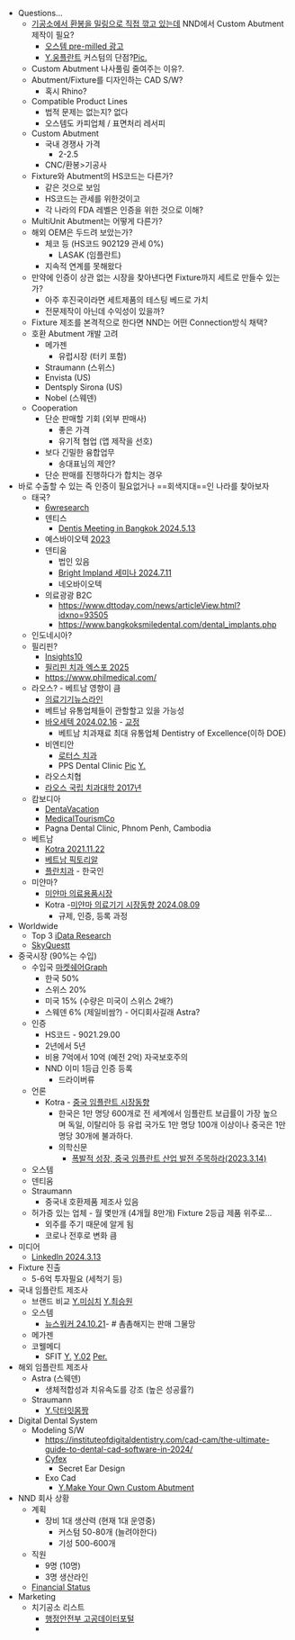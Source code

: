 - Questions...
	- [기공소에서 환봉을 밀링으로 직접 깎고 있는데](https://youtu.be/xAnlxOhFxA8) NND에서 Custom Abutment 제작이 필요?
		- [오스템 pre-milled 광고](https://youtu.be/cA2zKad729M)
		- [Y.웅플란트](https://youtu.be/a_a4r6dz7YU) 커스텀의 단점?[Pic.](https://i.imgur.com/2a323aB.jpeg)
	- Custom Abutment 나사풀림 줄여주는 이유?.
	- Abutment/Fixture를 디자인하는 CAD S/W?
		- 혹시 Rhino?
	- Compatible Product Lines
		- 법적 문제는 없는지? 없다
		- 오스템도 카피업체 / 표면처리 레서피
	- Custom Abutment
		- 국내 경쟁사 가격
			- 2-2.5
		- CNC/환봉>기공사
	- Fixture와 Abutment의 HS코드는 다른가?
		- 같은 것으로 보임
		- HS코드는 관세를 위한것이고
		- 각 나라의 FDA 레벨은 인증을 위한 것으로 이해?
	- MultiUnit Abutment는 어떻게 다른가?
	- 해외 OEM은 두드려 보았는가?
		-  체코 등 (HS코드 902129 관세 0%)
			- LASAK (임플란트)
		- 지속적 연계를 못해왔다
	- 만약에 인증이 상관 없는 시장을 찾아낸다면 Fixture까지 세트로 만들수 있는가?
		- 아주 후진국이라면 세트제품의 테스팅 베드로 가치
		- 전문제작이 아닌데 수익성이 있을까?
	- Fixture 제조를 본격적으로 한다면 NND는 어떤 Connection방식 채택?
	- 호환 Abutment 개발 고려
		- 메가젠
			- 유럽시장 (터키 포함)
		- Straumann (스위스)
		- Envista (US)
		- Dentsply Sirona (US)
		- Nobel (스웨덴)
	- Cooperation
		- 단순 판매할 기회 (외부 판매사)
			- 좋은 가격
			- 유기적 협업 (앱 제작을 선호)
		- 보다 긴밀한 융합업무
			- 송대표님의 제안?
		- 단순 판매를 진행하다가 합치는 경우
- 바로 수출할 수 있는 즉 인증이 필요없거나 ==회색지대==인 나라를 찾아보자
	- 태국?
		- [6wresearch](https://www.6wresearch.com/industry-report/thailand-dental-implants-and-prosthetics-market)
		- 덴티스
			- [Dentis Meeting in Bangkok 2024.5.13](https://www.dttoday.com/news/articleView.html?idxno=93505)
		- 예스바이오텍 [2023](http://www.hin.company/news/articleView.html?idxno=17841)
		- 덴티움
			- 법인 있음
			- [Bright Impland 세미나 2024.7.11](https://www.dentalnews.or.kr/mobile/article.html?no=41508)
			- 네오바이오텍
		- 의료광광 B2C
			- https://www.dttoday.com/news/articleView.html?idxno=93505
			- https://www.bangkoksmiledental.com/dental_implants.php
	- 인도네시아?
	- 필리핀?
		- [Insights10](https://www.insights10.com/report/philippines-dental-implant-market-analysis/?srsltid=AfmBOoomLSochkixROyUJk3hQEZUkG3L5cUhjkljX0W0B_Gl2m7daa3C)
		- [필리핀 치과 엑스포 2025](https://ko.cantonfair.net/event/5935-dental-philippines-expo)
		- https://www.philmedical.com/
	- 라오스? - 베트남 영향이 큼
		- [의료기기뉴스라인](http://www.kmdianews.com/news/articleView.html?idxno=39088&utm_source=perplexity) 
		- 베트남 유통업체들이 관할할고 있을 가능성
		- [바오세텍 2024.02.16](https://www.dentalarirang.com/news/articleView.html?idxno=40552) - [교정](http://www.biocetec.com/)
			- 베트남 치과재료 최대 유통업체 Dentistry of Excellence(이하 DOE)
		- 비엔티안
			- [로터스 치과](https://blog.naver.com/laokimcom/221528953508)
			- PPS Dental Clinic [Pic](https://i.imgur.com/elkmeng.png) [Y.](https://youtu.be/m7Qj1UszoRM?si=zM_DZtgKW2AanbHq)
		- 라오스치협
		- [라오스 국립 치과대학 2017년](http://www.sbrplant.co.kr/bbs/board.php?bo_table=m08_1&wr_id=22&ipwm=1&pim=1&c_id=113&w=c&c_id=108&w=c)
	- 캄보디아
		- [DentaVacation](https://www.dentavacation.com/dental-work-phnom-penh-cambodia/)
		- [MedicalTourismCo](https://www.medicaltourismco.com/dental-work-phnom-penh-cambodia/)
		- Pagna Dental Clinic, Phnom Penh, Cambodia
	- 베트남
		- [Kotra 2021.11.22](https://www.kiep.go.kr/aif/businessDetail.es?brdctsNo=322668&mid=a30400000000&search_option=&search_keyword=&search_year=&search_month=&search_tagkeyword=&systemcode=03&search_region=&search_area=&currentPage=57&pageCnt=10)
		- [베트남 픽토리알](https://vietnam.vnanet.vn/korean/tin-van/%E1%84%87%E1%85%A6%E1%84%90%E1%85%B3%E1%84%82%E1%85%A1%E1%86%B7-%E1%84%8B%E1%85%B5%E1%86%B7%E1%84%91%E1%85%B3%E1%86%AF%E1%84%85%E1%85%A1%E1%86%AB%E1%84%90%E1%85%B3-%E1%84%89%E1%85%B5%E1%84%8C%E1%85%A1%E1%86%BC%E1%84%83%E1%85%A9%E1%86%BC%E1%84%92%E1%85%A3%E1%86%BC-279994.html)
		- [플란치과](https://biz.chosun.com/stock/stock_general/2024/01/19/LAADDJCIFZDNRDRA3HHW2NKBM4/) - 한국인
	- 미얀마?
		- [미얀마 의료용품시장](https://dream.kotra.or.kr/kotranews/cms/news/actionKotraBoardDetail.do?CONTENTS_NO=1&MENU_ID=180&SITE_NO=3&bbsGbn=243&bbsSn=243&pNttSn=203606&utm_source=perplexity)
		- Kotra -[미얀마 의료기기 시장동향 2024.08.09](https://dream.kotra.or.kr/dream/cms/news/actionKotraBoardDetail.do?CONTENTS_NO=1&MENU_ID=3530&SITE_NO=2&bbsSn=254&pNttSn=218154&utm_source=perplexity)
			- 규제, 인증, 등록 과정 
- Worldwide
	- Top 3 [iData Research](https://idataresearch.com/top-3-market-share-leaders-in-the-global-dental-implant-market/)
	- [SkyQuestt](https://www.skyquestt.com/report/dental-implants-market)
- 중국시장 (90%는 수입)
	- 수입국 [마켓쉐어Graph](https://dream.kotra.or.kr/attach/namo/images/000409/20230306190610832_HBDMPPI0.png)
		- 한국 50%
		- 스위스 20%
		- 미국 15% (수량은 미국이 스위스 2배?)
		- 스웨덴 6% (제일비쌈?) - 어디회사길래 Astra?
	- 인증
		- HS코드 - 9021.29.00
		- 2년에서 5년
		- 비용 7억에서 10억 (예전 2억) 자국보호주의
		- NND 이미 1등급 인증 등록
			- 드라이버류
	- 언론
		- Kotra - [중국 임플란트 시장동향](https://dream.kotra.or.kr/kotranews/cms/news/actionKotraBoardDetail.do?SITE_NO=3&MENU_ID=190&CONTENTS_NO=2&bbsGbn=254&bbsSn=254&pNttSn=200725)
			- 한국은 1만 명당 600개로 전 세계에서 임플란트 보급률이 가장 높으며 독일, 이탈리아 등 유럽 국가도 1만 명당 100개 이상이나 중국은 1만 명당 30개에 불과하다.
			- 의학신문
				- [폭발적 성장, 중국 임플란트 산업 발전 주목하라(2023.3.14)](http://www.bosa.co.kr/news/articleView.html?idxno=2192705)
	- 오스템
	- 덴티움
	- Straumann
		- 중국내 호환제품 제조사 있음
	- 허가증 있는 업체 - 월 몇만개 (4개월 8만개) Fixture 2등급 제품 위주로...
		- 외주를 주기 때문에 알게 됨
		- 코로나 전후로 변화 큼
- 미디어
	-  [LinkedIn 2024.3.13](https://www.linkedin.com/pulse/dental-implants-market-size-share-trends-analysis-report-hancock-nrakf/)
- Fixture 진출
	- 5-6억 투자필요 (세척기 등)
- 국내 임플란트 제조사
	- 브랜드 비교 [Y.미심치](https://youtu.be/3xYYx8VwX4o) [Y.최승원](https://youtu.be/GHsft8RbyJQ)
	- 오스템
		- [뉴스워커 24.10.21](https://www.newsworker.co.kr/news/articleView.html?idxno=352342)- # 촘촘해지는 판매 그물망
	- 메가젠 
	- 코웰메디
		- SFIT [Y.](https://youtu.be/n0J9fsub_Fo) [Y.02](https://youtu.be/n0J9fsub_Fo?t=50m53s) [Per.](https://www.perplexity.ai/search/kowel-impeulranteuyi-s-fiteun-9YiJ8MP3Sb6GIFi8giHXXw)
- 해외 임플란트 제조사
	- Astra (스웨덴)
		- 생체적합성과 치유속도를 강조 (높은 성공률?)
	- Straumann
		- [Y.닥터잇몸짱](https://youtu.be/Clt43r7jLOc)
- Digital Dental System
	- Modeling S/W
		- https://instituteofdigitaldentistry.com/cad-cam/the-ultimate-guide-to-dental-cad-software-in-2024/
		- [Cyfex](https://www.cyfex.com/en)
			- Secret Ear Design
		- Exo Cad
			- [Y.Make Your Own Custom Abutment](https://youtu.be/fIJqxNKbKB4)
- NND 회사 상황
	- 계획
		- 장비 1대 생산력 (현재 1대 운영중)
			- 커스텀 50-80개 (늘려야한다)
			- 기성 500-600개
	- 직원 
		- 9명 (10명)
		- 3명 생산라인
	-  [Financial Status](https://www.jobkorea.co.kr/Recruit/Co_Read/C/25262792?Oem_Code=C1)
- Marketing
	- 치기공소 리스트
		- [행정안전부 고공데이터포털](https://www.data.go.kr/tcs/dss/selectDataSetList.do?dType=TOTAL&keyword=%EC%B9%98%EA%B3%BC%EA%B8%B0%EA%B3%B5%EC%86%8C&operator=AND&detailKeyword=&publicDataPk=&recmSe=N&detailText=&relatedKeyword=&commaNotInData=&commaAndData=&commaOrData=&must_not=&tabId=&dataSetCoreTf=&coreDataNm=&sort=&relRadio=&orgFullName=&orgFilter=&org=&orgSearch=&currentPage=1&perPage=10&brm=&instt=&svcType=&kwrdArray=&extsn=&coreDataNmArray=&pblonsipScopeCode=)
		- 

